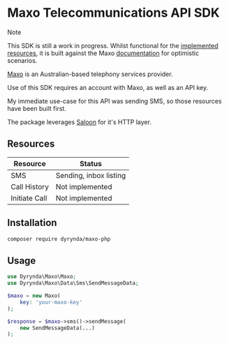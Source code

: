 # Maxo Telecommunications API SDK

> [!NOTE]
> This SDK is still a work in progress. Whilst functional for the [implemented resources](#resources), it is built against the Maxo [documentation](https://www.maxo.com.au/support/api-documentation) for optimistic scenarios.

[Maxo](https://maxo.com.au) is an Australian-based telephony services provider.

Use of this SDK requires an account with Maxo, as well as an API key.

My immediate use-case for this API was sending SMS, so those resources have been built first. 

The package leverages [Saloon](https://docs.saloon.dev) for it's HTTP layer.

<a name="resources"></a>
## Resources

| Resource | Status |
| -------- | ------ |
| SMS | Sending, inbox listing |
| Call History | Not implemented |
| Initiate Call | Not implemented |

<a name="installation"></a>
## Installation

```bash
composer require dyrynda/maxo-php
```

<a name="usage"></a>
## Usage

```php
use Dyrynda\Maxo\Maxo;
use Dyrynda\Maxo\Data\Sms\SendMessageData;

$maxo = new Maxo(
    key: 'your-maxo-key'
);

$response = $maxo->sms()->sendMessage(
    new SendMessageData(...)
);
```


